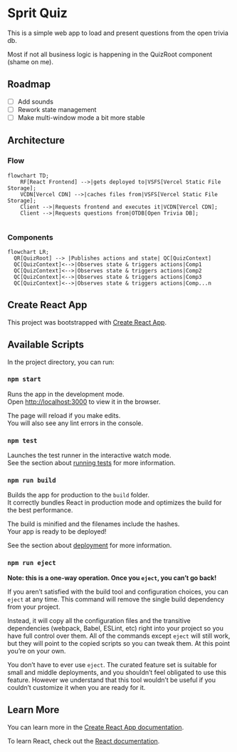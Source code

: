 # Sprit Quiz
This is a simple web app to load and present questions from the open trivia db.

Most if not all business logic is happening in the QuizRoot component (shame on me).

## Roadmap 
- [ ] Add sounds
- [ ] Rework state management
- [ ] Make multi-window mode a bit more stable

## Architecture

### Flow 
```mermaid
flowchart TD;
    RF[React Frontend] -->|gets deployed to|VSFS[Vercel Static File Storage];
    VCDN[Vercel CDN] -->|caches files from|VSFS[Vercel Static File Storage]; 
    Client -->|Requests frontend and executes it|VCDN[Vercel CDN];
    Client -->|Requests questions from|OTDB[Open Trivia DB];
    
```

### Components

```mermaid
flowchart LR;
  QR[QuizRoot] --> |Publishes actions and state| QC[QuizContext]
  QC[QuizContext]<-->|Observes state & triggers actions|Comp1
  QC[QuizContext]<-->|Observes state & triggers actions|Comp2
  QC[QuizContext]<-->|Observes state & triggers actions|Comp3
  QC[QuizContext]<-->|Observes state & triggers actions|Comp...n

```
## Create React App

This project was bootstrapped with [Create React App](https://github.com/facebook/create-react-app).



## Available Scripts

In the project directory, you can run:

### `npm start`

Runs the app in the development mode.\
Open [http://localhost:3000](http://localhost:3000) to view it in the browser.

The page will reload if you make edits.\
You will also see any lint errors in the console.

### `npm test`

Launches the test runner in the interactive watch mode.\
See the section about [running tests](https://facebook.github.io/create-react-app/docs/running-tests) for more information.

### `npm run build`

Builds the app for production to the `build` folder.\
It correctly bundles React in production mode and optimizes the build for the best performance.

The build is minified and the filenames include the hashes.\
Your app is ready to be deployed!

See the section about [deployment](https://facebook.github.io/create-react-app/docs/deployment) for more information.

### `npm run eject`

**Note: this is a one-way operation. Once you `eject`, you can’t go back!**

If you aren’t satisfied with the build tool and configuration choices, you can `eject` at any time. This command will remove the single build dependency from your project.

Instead, it will copy all the configuration files and the transitive dependencies (webpack, Babel, ESLint, etc) right into your project so you have full control over them. All of the commands except `eject` will still work, but they will point to the copied scripts so you can tweak them. At this point you’re on your own.

You don’t have to ever use `eject`. The curated feature set is suitable for small and middle deployments, and you shouldn’t feel obligated to use this feature. However we understand that this tool wouldn’t be useful if you couldn’t customize it when you are ready for it.

## Learn More

You can learn more in the [Create React App documentation](https://facebook.github.io/create-react-app/docs/getting-started).

To learn React, check out the [React documentation](https://reactjs.org/).
